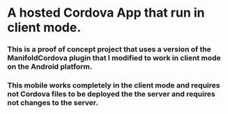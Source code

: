# A hosted Cordova App that run in client mode.

### This is a proof of concept project that uses a version of the ManifoldCordova plugin that I modified to work in client mode on the Android platform.


### This mobile works completely in the client mode and requires not Cordova files to be deployed the the server and requires not changes to the server.
